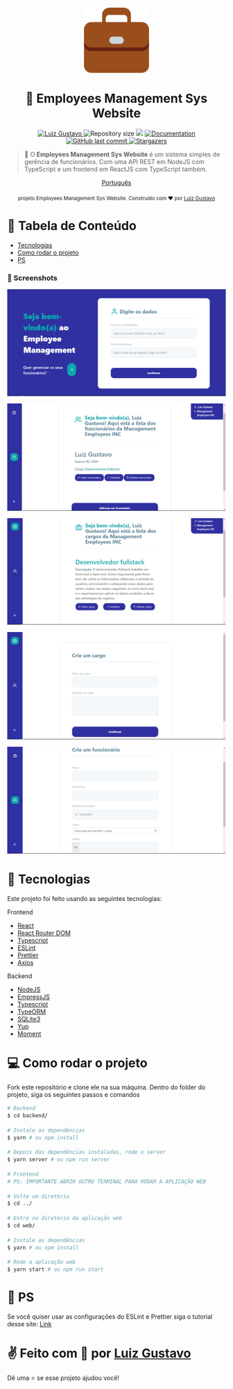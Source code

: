 <p align="center">
   <img src="./web/src/images/briefcase-images/apple-touch-icon.png" width="150"/>
</p>

<h1 align="center"> 💼 Employees Management Sys Website </h1>

<p align="center">
	<a href="https://www.linkedin.com/in/luiz-gustavo-56146b1a5/">
      <img alt="Luiz Gustavo" src="https://img.shields.io/badge/-LuizGustavo-3030a1?style=flat&logo=Linkedin&logoColor=white" />
   </a>
  <img alt="Repository size" src="https://img.shields.io/github/repo-size/tonicprism/management-of-employees-sys?color=3030a1">

  <img src="https://img.shields.io/badge/version-1.0.0-3030a1.svg?cacheSeconds=2592000" />
  <a href="https://github.com/tonicprism/management-of-employees-sys/#readme">
    <img alt="Documentation" src="https://img.shields.io/badge/documentation-yes-3030a1.svg" target="_blank" />
  </a>
   <a href="https://github.com/tonicprism/management-of-employees-sys/commits/master">
      <img alt="GitHub last commit" src="https://img.shields.io/github/last-commit/tonicprism/management-of-employees-sys?color=3030a1">
  </a>
   <a href="https://github.com/tonicprism/management-of-employees-sys/stargazers">
      <img alt="Stargazers" src="https://img.shields.io/github/stars/tonicprism/management-of-employees-sys?color=3030a1&logo=github">
   </a>
</p>

> 💼 O **Employees Management Sys Website** é um sistema simples de gerência de funcionários. Com uma API REST em NodeJS com TypeScript e um frontend em ReactJS com TypeScript também.

<p align="center">
    <a href="README.md">Português</a>
</p>

<div align="center">
  <sub> projeto Employees Management Sys Website. Construído com ❤︎ por
    <a href="https://github.com/tonicprism">Luiz Gustavo</a>
  </sub>
</div>

# 📌 Tabela de Conteúdo

- [Tecnologias](#computer-technologies)
- [Como rodar o projeto](#construction_worker-how-to-run)
- [PS](#monocle_face-ps)

### 📸 Screenshots

<p align="center">
   <img src="./.github/screenshot00.png" />
</p>
<p align="center">
   <img src="./.github/screenshot01.png" />
</p>
<p align="center">
   <img src="./.github/screenshot02.png" />
</p>

<p align="center">
   <img src="./.github/screenshot03.png" />
</p>

<p align="center">
   <img src="./.github/screenshot04.png" />
</p>

# 🔨 Tecnologias

Este projeto foi feito usando as seguintes tecnologias:

Frontend

- [React](https://reactnative.dev/)
- [React Router DOM](https://styled-components.com)
- [Typescript](https://www.typescriptlang.org)
- [ESLint](https://www.npmjs.com/package/eslint)
- [Prettier](https://prettier.io/)
- [Axios](https://github.com/axios/axios)

Backend

- [NodeJS](https://nodejs.org/en/)
- [EmpressJS](https://expressjs.com/)
- [Typescript](https://www.typescriptlang.org)
- [TypeORM](https://typeorm.io/)
- [SQLite3](https://www.sqlitetutorial.net/sqlite-nodejs/)
- [Yup](https://github.com/jquense/yup)
- [Moment](https://momentjs.com/)

# 💻 Como rodar o projeto

Fork este repositório e clone ele na sua máquina. Dentro do folder do projeto, siga os seguintes passos e comandos

```sh
# Backend
$ cd backend/

# Instale as dependências
$ yarn # ou npm install

# Depois das dependências instaladas, rode o server
$ yarn server # ou npm run server

# Frontend
# PS: IMPORTANTE ABRIR OUTRO TERMINAL PARA RODAR A APLICAÇÃO WEB

# Volte um diretório
$ cd ../

# Entre no diretório da aplicação web
$ cd web/

# Instale as dependências
$ yarn # ou npm install

# Rode a aplicação web
$ yarn start # ou npm run start
```

# 🧐 PS

Se você quiser usar as configurações do ESLint e Prettier siga o tutorial desse site:
[Link](https://dev.to/christiantld/configurando-um-projeto-react-com-typescript-3kg)

# ✌ Feito com 💙 por [Luiz Gustavo](https://github.com/tonicprism/)

Dê uma ⭐️ se esse projeto ajudou você!
